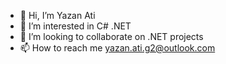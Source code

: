 - 👋 Hi, I’m Yazan Ati
- 👀 I’m interested in C# .NET
- 💞️ I’m looking to collaborate on .NET projects
- 📫 How to reach me yazan.ati.g2@outlook.com

<!---
yazan-ati-g2/yazan-ati-g2 is a ✨ special ✨ repository because its `README.md` (this file) appears on your GitHub profile.
You can click the Preview link to take a look at your changes.
--->
